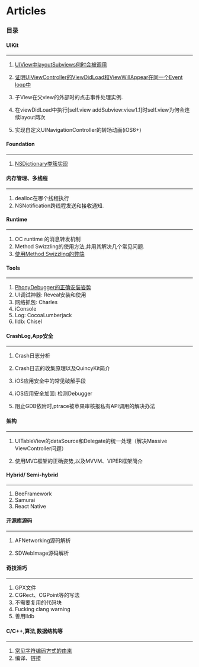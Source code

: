 # Articles

### 目录

#### UIKit
---
1. [UIView中layoutSubviews何时会被调用](https://github.com/JasonWorking/Articles/blob/master/Articles/When-layoutsubviews-get-called.md)

2. [证明UIViewController的ViewDidLoad和ViewWillAppear在同一个Event loop中](https://github.com/JasonWorking/Articles/blob/master/Articles/viweDidLoad-viewWillAppear-in-one-event-loop.md)

3. 子View在父view的外部时的点击事件处理实例.

4. 在viewDidLoad中执行[self.view addSubview:view1.1]时self.view为何会连续layout两次

5. 实现自定义UINavigationController的转场动画(iOS6+)


#### Foundation
---
1. [NSDictionary类簇实现](https://github.com/JasonWorking/Articles/blob/master/Articles/Class-Cluster-NSDictionary.md) 


#### 内存管理、多线程
---
1. dealloc在哪个线程执行
2. NSNotification跨线程发送和接收通知.


#### Runtime 
---
1. OC runtime 的消息转发机制
2. Method Swizzling的使用方法,并用其解决几个常见问题. 
3. [使用Method Swizzling的弊端](https://github.com/JasonWorking/Articles/blob/master/Articles/Danger%20of%20Method%20Swizzling.md)

#### Tools 
---

1. [PhonyDebugger的正确安装姿势](https://github.com/JasonWorking/Articles/blob/master/Articles/Install-PhonyDebugger.md)
2. UI调试神器: Reveal安装和使用
3. 网络抓包: Charles
4. iConsole
5. Log: CocoaLumberjack
6. lldb: Chisel

#### CrashLog,App安全
---
1. Crash日志分析

2. Crash日志的收集原理以及QuincyKit简介

3. iOS应用安全中的常见破解手段

4. iOS应用安全加固: 检测Debugger

5. 阻止GDB依附时,ptrace被苹果审核报私有API调用的解决办法

#### 架构
---
1. UITableView的dataSource和Delegate的统一处理（解决Massive ViewController问题）

2. 使用MVC框架的正确姿势,以及MVVM、VIPER框架简介


#### Hybrid/ Semi-hybrid 
---
1. BeeFramework 
2. Samurai
3. React Native 


#### 开源库源码
---
1. AFNetworking源码解析

2. SDWebImage源码解析 


#### 奇技淫巧
---
1. GPX文件
2. CGRect、CGPoint等的写法
3. 不需要复用的代码块
4. Fucking clang warning 
5. 善用lldb

#### C/C++,算法,数据结构等
---

1.  [常见字符编码方式的由来](https://github.com/JasonWorking/Articles/blob/master/Articles/ASCII-Unicode-UTF8.md)
2.  编译、链接















